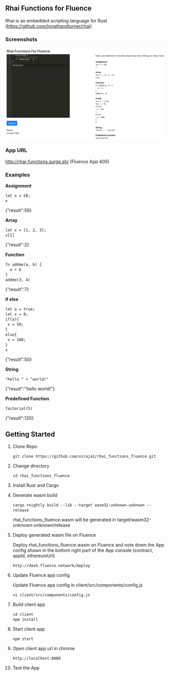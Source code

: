 ## Rhai Functions for Fluence

Rhai is an embedded scripting language for Rust (https://github.com/jonathandturner/rhai)


### Screenshots
![](screenshots/rhai_functions_fluence.png)

### App URL
http://rhai-functions.surge.sh/ (Fluence App 400)

### Examples

**Assignment**
```
let x = 58;
x
```
{"result":58}

**Array**

```
let x = [1, 2, 3]; 
x[1]
```
{"result":2}

**Function**
```
fn addme(a, b) { 
  a + b 
}
addme(3, 4)
```
{"result":7}

**if else**
```
let a = true;
let x = 0;
if(a){
 x = 50;
}
else{
 x = 100;
}
x
```
{"result":50}

**String**
```
"hello " + "world!"
```
{"result":"hello world!"}

**Predefined Function**
```
factorial(5)
```
{"result":120}

## Getting Started

1) Clone Repo

    ```
    git clone https://github.com/viraja1/rhai_functions_fluence.git
    ```
    
2) Change directory
    
   ```
   cd rhai_functions_fluence
   ```

3) Install Rust and Cargo

4) Generate wasm build

    ```
    cargo +nightly build --lib --target wasm32-unknown-unknown --release
    ```  
    rhai_functions_fluence.wasm will be generated in target/wasm32-unknown-unknown/release

5)  Deploy generated wasm file on Fluence
    
    Deploy rhai_functions_fluence.wasm on Fluence and note down the 
    App config shown in the bottom right part of the App
    console (contract, appId, ethereumUrl)
    ```
    http://dash.fluence.network/deploy
    ```  
   
6) Update Fluence app config

    Update Fluence app config in client/src/components/config.js
    
    ```
    vi client/src/components/config.js
    ```

7) Build client app

    ```
    cd client
    npm install
    ```
    
8) Start client app

    ```
    npm start
    ```
    
9) Open client app url in chrome

    ```
    http://localhost:8080
    ```
     
10) Test the App

               